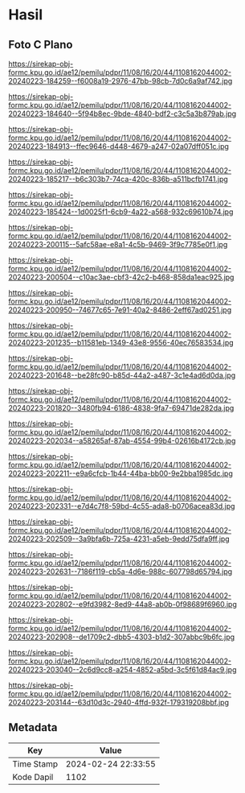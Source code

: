 # Hasil

## Foto C Plano

https://sirekap-obj-formc.kpu.go.id/ae12/pemilu/pdpr/11/08/16/20/44/1108162044002-20240223-184259--f6008a19-2976-47bb-98cb-7d0c6a9af742.jpg

https://sirekap-obj-formc.kpu.go.id/ae12/pemilu/pdpr/11/08/16/20/44/1108162044002-20240223-184640--5f94b8ec-9bde-4840-bdf2-c3c5a3b879ab.jpg

https://sirekap-obj-formc.kpu.go.id/ae12/pemilu/pdpr/11/08/16/20/44/1108162044002-20240223-184913--ffec9646-d448-4679-a247-02a07dff051c.jpg

https://sirekap-obj-formc.kpu.go.id/ae12/pemilu/pdpr/11/08/16/20/44/1108162044002-20240223-185217--b6c303b7-74ca-420c-836b-a511bcfb1741.jpg

https://sirekap-obj-formc.kpu.go.id/ae12/pemilu/pdpr/11/08/16/20/44/1108162044002-20240223-185424--1d0025f1-6cb9-4a22-a568-932c69610b74.jpg

https://sirekap-obj-formc.kpu.go.id/ae12/pemilu/pdpr/11/08/16/20/44/1108162044002-20240223-200115--5afc58ae-e8a1-4c5b-9469-3f9c7785e0f1.jpg

https://sirekap-obj-formc.kpu.go.id/ae12/pemilu/pdpr/11/08/16/20/44/1108162044002-20240223-200504--c10ac3ae-cbf3-42c2-b468-858da1eac925.jpg

https://sirekap-obj-formc.kpu.go.id/ae12/pemilu/pdpr/11/08/16/20/44/1108162044002-20240223-200950--74677c65-7e91-40a2-8486-2eff67ad0251.jpg

https://sirekap-obj-formc.kpu.go.id/ae12/pemilu/pdpr/11/08/16/20/44/1108162044002-20240223-201235--b11581eb-1349-43e8-9556-40ec76583534.jpg

https://sirekap-obj-formc.kpu.go.id/ae12/pemilu/pdpr/11/08/16/20/44/1108162044002-20240223-201648--be28fc90-b85d-44a2-a487-3c1e4ad6d0da.jpg

https://sirekap-obj-formc.kpu.go.id/ae12/pemilu/pdpr/11/08/16/20/44/1108162044002-20240223-201820--3480fb94-6186-4838-9fa7-69471de282da.jpg

https://sirekap-obj-formc.kpu.go.id/ae12/pemilu/pdpr/11/08/16/20/44/1108162044002-20240223-202034--a58265af-87ab-4554-99b4-02616b4172cb.jpg

https://sirekap-obj-formc.kpu.go.id/ae12/pemilu/pdpr/11/08/16/20/44/1108162044002-20240223-202211--e9a6cfcb-1b44-44ba-bb00-9e2bba1985dc.jpg

https://sirekap-obj-formc.kpu.go.id/ae12/pemilu/pdpr/11/08/16/20/44/1108162044002-20240223-202331--e7d4c7f8-59bd-4c55-ada8-b0706acea83d.jpg

https://sirekap-obj-formc.kpu.go.id/ae12/pemilu/pdpr/11/08/16/20/44/1108162044002-20240223-202509--3a9bfa6b-725a-4231-a5eb-9edd75dfa9ff.jpg

https://sirekap-obj-formc.kpu.go.id/ae12/pemilu/pdpr/11/08/16/20/44/1108162044002-20240223-202631--7186f119-cb5a-4d6e-988c-607798d65794.jpg

https://sirekap-obj-formc.kpu.go.id/ae12/pemilu/pdpr/11/08/16/20/44/1108162044002-20240223-202802--e9fd3982-8ed9-44a8-ab0b-0f98689f6960.jpg

https://sirekap-obj-formc.kpu.go.id/ae12/pemilu/pdpr/11/08/16/20/44/1108162044002-20240223-202908--de1709c2-dbb5-4303-b1d2-307abbc9b6fc.jpg

https://sirekap-obj-formc.kpu.go.id/ae12/pemilu/pdpr/11/08/16/20/44/1108162044002-20240223-203040--2c6d9cc8-a254-4852-a5bd-3c5f61d84ac9.jpg

https://sirekap-obj-formc.kpu.go.id/ae12/pemilu/pdpr/11/08/16/20/44/1108162044002-20240223-203144--63d10d3c-2940-4ffd-932f-179319208bbf.jpg


## Metadata

| Key        | Value               |
| ---------- | ------------------- |
| Time Stamp | 2024-02-24 22:33:55 |
| Kode Dapil | 1102                |



